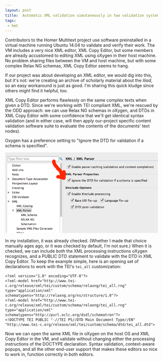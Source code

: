 ```yaml
---
layout: post
title:  Automatic XML validation simutaneously in two validation systems
tags:
 - hmt
---
```


Contributors to the Homer Multitext project use software preinstalled in a virtual machine running Ubuntu 14.04 to validate  and verify their work.  The VM includes a very nice XML editor, XML Copy Editor, but some members are already accustomed to editing XML using oXygen in their host machine.  No problem sharing files between the VM and host machine, but with some complex Relax NG schemas, XML Copy Editor seems to hang.

If our project was about developing an XML editor, we would dig into this, but it's not:  we're creating an archive of scholarly material about the *Iliad*, so an easy workaround is just as good.  I'm sharing this quick kludge since others might find it helpful, too.

XML Copy Editor performs flawlessly on the same complex texts when given a DTD.  Since we're working with TEI compliant XML, we're rescued by the ODD approach:  we can use Relax NG schemas in oXygen, and DTDs in XML Copy Editor with some confidence that we'll get identical syntax validation (and in either case, will then apply our-project specific content validation software suite to evaluate the contents of the documents' text nodes).


Oxygen has a preference setting to "Ignore the DTD for validation if a schema is specified".

![oXygen preferences](/imgs/oxypreff.png)

In my installation, it was already checked.  (Whether I made that choice manually ages ago, or it was checked by default, I'm not sure.)  When it is checked, we can include *both* the XML processing instructions oXygen recognizes, and a PUBLIC DTD statement to validate with the DTD in XML Copy Editor.  To keep the example simple, here is an opening set of declarations to work with the TEI's `tei_all` customization:

    <?xml version="1.0" encoding="UTF-8"?>
    <?xml-model href="http://www.tei-c.org/release/xml/tei/custom/schema/relaxng/tei_all.rng" type="application/xml" schematypens="http://relaxng.org/ns/structure/1.0"?>
    <?xml-model href="http://www.tei-c.org/release/xml/tei/custom/schema/relaxng/tei_all.rng" type="application/xml"
	schematypens="http://purl.oclc.org/dsdl/schematron"?>
    <!DOCTYPE TEI PUBLIC "-//TEI P5//DTD Main Document Type//EN" "http://www.tei-c.org/release/xml/tei/custom/schema/dtd/tei_all.dtd">


Now we can open the same XML file in oXygen on the host OS and XML Copy Editor in the VM, and validate without changing either the processing instructions of the DOCTYPE declaration.  Syntax validation, context-aware popups, and all the other end-user support that makes these editors so nice to work in, function correctly in both editors.

